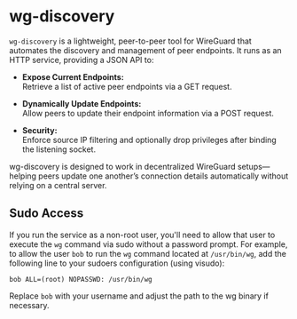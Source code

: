 # wg-discovery

`wg-discovery` is a lightweight, peer-to-peer tool for WireGuard that automates 
the discovery and management of peer endpoints. It runs as an HTTP service, 
providing a JSON API to:

- **Expose Current Endpoints:**  
  Retrieve a list of active peer endpoints via a GET request.

- **Dynamically Update Endpoints:**  
  Allow peers to update their endpoint information via a POST request.

- **Security:**  
  Enforce source IP filtering and optionally drop privileges after binding the 
  listening socket.

wg-discovery is designed to work in decentralized WireGuard setups—helping peers 
update one another’s connection details automatically without relying on a central server.

## Sudo Access

If you run the service as a non-root user, you'll need to allow that user to 
execute the `wg` command via sudo without a password prompt. For example, to 
allow the user `bob` to run the `wg` command located at `/usr/bin/wg`, add the 
following line to your sudoers configuration (using visudo):

```sudoers
bob ALL=(root) NOPASSWD: /usr/bin/wg
```

Replace `bob` with your username and adjust the path to the wg binary if necessary.
